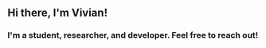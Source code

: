 <h2>
  Hi there, I'm Vivian!
</h2>

<h3>
  I'm a student, researcher, and developer.
  Feel free to reach out!
</h3>

<!---## 📈 GitHub Stats--->

<!---[![Anurag’s github stats](https://github-readme-stats.vercel.app/api?username=viviancodes1)](https://github.com/viviancodes1)--->



<!---[![Top Langs](https://github-readme-stats.vercel.app/api/top-langs/?username=viviancodes1&layout=compact)](https://github.com/viviancodes1)--->

<!---
viviancodes1/viviancodes1 is a ✨ special ✨ repository because its `README.md` (this file) appears on your GitHub profile.
You can click the Preview link to take a look at your changes.
--->

